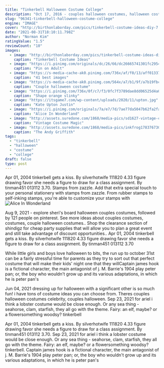 ```yaml
---
title: "Tinkerbell Halloween Costume College"
description: "Oct 17, 2016 - couples halloween costumes, halloween costumes for pairs, halloween costumes for husband and wife, halloween costume party outfit for couples, halloween costume ideas for"
slug: "96341-tinkerbell-halloween-costume-college"
engine: "IMAGE"
cover: "http://birthonlaborday.com/pics/tinkerbell-costume-ideas-diy-7.jpg"
date: "2021-08-31T18:10:11.798Z"
author: "Norman Kim"
ratingValue: "1.5"
reviewCount: "10"
images:
  - image: "http://birthonlaborday.com/pics/tinkerbell-costume-ideas-diy-7.jpg"
    caption: "Tinkerbell Costume Ideas"
  - image: "https://i.pinimg.com/originals/dc/26/66/dc26665741301fc295413803475086b0.jpg"
    caption: "Pin on Adult"
  - image: "https://s-media-cache-ak0.pinimg.com/736x/af/f0/13/aff013372796c1b0d0c7200ea72a3311.jpg"
    caption: "41 best images"
  - image: "https://s-media-cache-ak0.pinimg.com/564x/a7/b1/9f/a7b19fbcd9122d34e44f1e0c8132803a.jpg"
    caption: "Couple halloween costume"
  - image: "https://i.pinimg.com/736x/0f/c7/f3/0fc7f3789dae8dd06525d4a02fdde232.jpg"
    caption: "Shape orange slinky"
  - image: "https://itsgame7.com/wp-content/uploads/2020/11/upton.jpg"
    caption: "Kate Upton Justin"
  - image: "https://i.pinimg.com/originals/7a/e7/7d/7ae77da5047b62fa2fab96087f4e13ba.jpg"
    caption: "Alice In Wonderland"
  - image: "http://assets.suredone.com/1868/media-pics/sd1627-vintage-costume-magic-barbie-matel-halloween-mask-46.jpg"
    caption: "Vintage Costume Magic"
  - image: "http://assets.suredone.com/1868/media-pics/inkfrog178376730-452-the-andy-griffith-show-tin-sign-mayberry-barney-fife-opie-aunt-bee-classic-tv.jpg?v1"
    caption: "The Andy Griffith"
tags:
  - "tinkerbell"
  - "halloween"
  - "costume"
  - "college"
draft: false
type: post
---
```


Apr 01, 2004 tinkerbell gets a kiss. By silverhotwife 111820 4.33 figure drawing favor  she needs a figure to draw for a class assignment. By tinman451 013112 3.70. Stamps from zazzle. Add that extra special touch to your personal stationery with stamps from zazzle. From rubber stamps to self-inking stamps, you're able to customize your stamps with
![Alice In Wonderland](https://i.pinimg.com/originals/7a/e7/7d/7ae77da5047b62fa2fab96087f4e13ba.jpg "Alice In Wonderland")

Aug 9, 2021 - explore sheri&#39;s board halloween couples costumes, followed by 121 people on pinterest. See more ideas about couples costumes, costumes, couple halloween costumes.. Shop the clearance section of shindigz for cheap party supplies that will allow you to plan a great event and still take advantage of discount opportunities.. Apr 01, 2004 tinkerbell gets a kiss. By silverhotwife 111820 4.33 figure drawing favor  she needs a figure to draw for a class assignment. By tinman451 013112 3.70
<!--inArticleAds-->

<!--galleryOne-->

While little girls and boys love halloween to bits, the run up to october 31st can be a fairly stressful time for parents as they try to sort out that perfect costume that will make their kids' night one that they willCaptain james hook is a fictional character, the main antagonist of j. M. Barrie's 1904 play peter pan; or, the boy who wouldn't grow up and its various adaptations, in which he is peter pan's
<!--inArticleAds-->

<!--galleryTwo-->

Jun 04, 2021 dressing up for halloween with a significant other is so much fun! i have tons of costume ideas you can choose from. Theres couples halloween costumes celebrity, couples halloween. Sep 23, 2021 for ariel i think a lobster costume would be close enough. Or any sea thing - seahorse, clam, starfish, they all go with the theme. Fairy: an elf, maybe? or a flowersomething woodsy? tinkerbell
<!--galleryThree-->

Apr 01, 2004 tinkerbell gets a kiss. By silverhotwife 111820 4.33 figure drawing favor  she needs a figure to draw for a class assignment. By tinman451 013112 3.70. Sep 23, 2021 for ariel i think a lobster costume would be close enough. Or any sea thing - seahorse, clam, starfish, they all go with the theme. Fairy: an elf, maybe? or a flowersomething woodsy? tinkerbell. Captain james hook is a fictional character, the main antagonist of j. M. Barrie's 1904 play peter pan; or, the boy who wouldn't grow up and its various adaptations, in which he is peter pan's